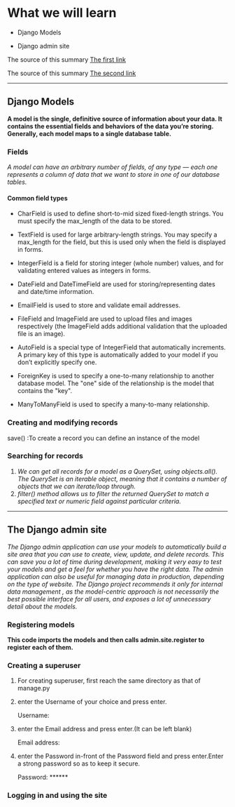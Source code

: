 # What we will learn

- Django Models

- Django admin site

The source of this summary [The first link](https://developer.mozilla.org/en-US/docs/Learn/Server-side/Django/Models)

The source of this summary [The second link](https://developer.mozilla.org/en-US/docs/Learn/Server-side/Django/Admin_site#advanced_configuration)

______________________________________

## Django Models

**A model is the single, definitive source of information about your data. It contains the essential fields and behaviors of the data you’re storing. Generally, each model maps to a single database table.**

### Fields

*A model can have an arbitrary number of fields, of any type — each one represents a column of data that we want to store in one of our database tables.*

  #### Common field types
  
  - CharField is used to define short-to-mid sized fixed-length strings. You must specify the max_length of the data to be stored.
   
  - TextField is used for large arbitrary-length strings. You may specify a max_length for the field, but this is used only when the field is displayed in forms.
  
  - IntegerField is a field for storing integer (whole number) values, and for validating entered values as integers in forms.

  - DateField and DateTimeField are used for storing/representing dates and date/time information.
  
  - EmailField is used to store and validate email addresses.

  - FileField and ImageField are used to upload files and images respectively (the ImageField adds additional validation that the uploaded file is an image).
 
  - AutoField is a special type of IntegerField that automatically increments. A primary key of this type is automatically added to your model if you don’t explicitly specify one.
 
  - ForeignKey is used to specify a one-to-many relationship to another database model. The "one" side of the relationship is the model that contains the "key".
 
  - ManyToManyField is used to specify a many-to-many relationship.

### Creating and modifying records

save() :To create a record you can define an instance of the model

### Searching for records

1. *We can get all records for a model as a QuerySet, using objects.all(). The QuerySet is an iterable object, meaning that it contains a number of objects that we can iterate/loop through.*
2. *filter() method allows us to filter the returned QuerySet to match a specified text or numeric field against particular criteria.*

______________________________________


## The Django admin site

*The Django admin application can use your models to automatically build a site area that you can use to create, view, update, and delete records. This can save you a lot of time during development, making it very easy to test your models and get a feel for whether you have the right data. The admin application can also be useful for managing data in production, depending on the type of website. The Django project recommends it only for internal data management , as the model-centric approach is not necessarily the best possible interface for all users, and exposes a lot of unnecessary detail about the models.*

### Registering models

**This code imports the models and then calls admin.site.register to register each of them.**


### Creating a superuser

1. For creating superuser, first reach the same directory as that of manage.py 
2. enter the Username of your choice and press enter.

      Username:
      
3. enter the Email address and press enter.(It can be left blank)
      
      Email address:
4. enter the Password in-front of the Password field and press enter.Enter a strong password so as to keep it secure.

      Password: ******  


### Logging in and using the site

<img src="https://developer.mozilla.org/en-US/docs/Learn/Server-side/Django/Admin_site/admin_home.png" alt=""/>
